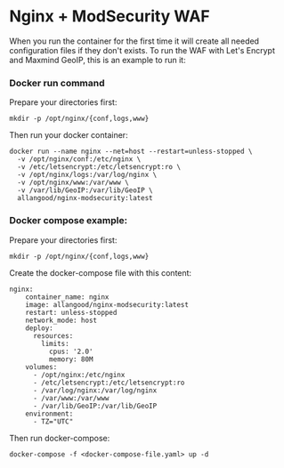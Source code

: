 # Nginx + ModSecurity WAF

When you run the container for the first time it will create all needed configuration files if they don't exists.
To run the WAF with Let's Encrypt and Maxmind GeoIP, this is an example to run it:

### Docker run command
Prepare your directories first:
```
mkdir -p /opt/nginx/{conf,logs,www}
```
Then run your docker container:
```
docker run --name nginx --net=host --restart=unless-stopped \
  -v /opt/nginx/conf:/etc/nginx \
  -v /etc/letsencrypt:/etc/letsencrypt:ro \
  -v /opt/nginx/logs:/var/log/nginx \
  -v /opt/nginx/www:/var/www \
  -v /var/lib/GeoIP:/var/lib/GeoIP \
  allangood/nginx-modsecurity:latest
```

### Docker compose example:
Prepare your directories first:
```
mkdir -p /opt/nginx/{conf,logs,www}
```
Create the docker-compose file with this content:
```
nginx:
    container_name: nginx
    image: allangood/nginx-modsecurity:latest
    restart: unless-stopped
    network_mode: host
    deploy:
      resources:
        limits:
          cpus: '2.0'
          memory: 80M
    volumes:
      - /opt/nginx:/etc/nginx
      - /etc/letsencrypt:/etc/letsencrypt:ro
      - /var/log/nginx:/var/log/nginx
      - /var/www:/var/www
      - /var/lib/GeoIP:/var/lib/GeoIP
    environment:
      - TZ="UTC"
```
Then run docker-compose:
```
docker-compose -f <docker-compose-file.yaml> up -d
```
